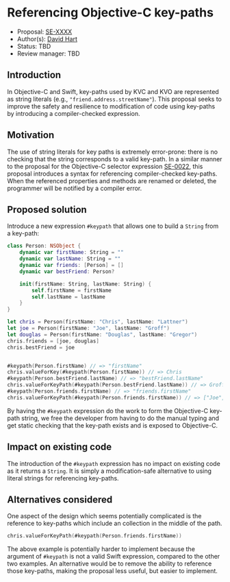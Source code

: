 # Referencing Objective-C key-paths

* Proposal: [SE-XXXX](https://github.com/apple/swift-evolution/blob/master/proposals/XXXX-objc-keypaths.md)
* Author(s): [David Hart](https://github.com/hartbit)
* Status: TBD
* Review manager: TBD

## Introduction

In Objective-C and Swift, key-paths used by KVC and KVO are represented as string literals (e.g., `"friend.address.streetName"`). This proposal seeks to improve the safety and resilience to modification of code using key-paths by introducing a compiler-checked expression.

## Motivation

The use of string literals for key paths is extremely error-prone: there is no checking that the string corresponds to a valid key-path. In a similar manner to the proposal for the Objective-C selector expression [SE-0022](https://github.com/apple/swift-evolution/blob/master/proposals/0022-objc-selectors.md), this proposal introduces a syntax for referencing compiler-checked key-paths. When the referenced properties and methods are renamed or deleted, the programmer will be notified by a compiler error.

## Proposed solution

Introduce a new expression `#keypath` that allows one to build a `String` from a key-path:

```swift
class Person: NSObject {
	dynamic var firstName: String = ""
	dynamic var lastName: String = ""
	dynamic var friends: [Person] = []
	dynamic var bestFriend: Person?

	init(firstName: String, lastName: String) {
		self.firstName = firstName
		self.lastName = lastName
	}
}

let chris = Person(firstName: "Chris", lastName: "Lattner")
let joe = Person(firstName: "Joe", lastName: "Groff")
let douglas = Person(firstName: "Douglas", lastName: "Gregor")
chris.friends = [joe, douglas]
chris.bestFriend = joe


#keypath(Person.firstName) // => "firstName"
chris.valueForKey(#keypath(Person.firstName)) // => Chris
#keypath(Person.bestFriend.lastName) // => "bestFriend.lastName"
chris.valueForKeyPath(#keypath(Person.bestFriend.lastName)) // => Groff
#keypath(Person.friends.firstName) // => "friends.firstName"
chris.valueForKeyPath(#keypath(Person.friends.firstName)) // => ["Joe", "Douglas"]

```

By having the `#keypath` expression do the work to form the Objective-C key-path string, we free the developer from having to do the manual typing and get static checking that the key-path exists and is exposed to Objective-C.

## Impact on existing code

The introduction of the `#keypath` expression has no impact on existing code as it returns a `String`. It is simply a modification-safe alternative to using literal strings for referencing key-paths.

## Alternatives considered

One aspect of the design which seems potentially complicated is the reference to key-paths which include an collection in the middle of the path.

```swift
chris.valueForKeyPath(#keypath(Person.friends.firstName))
```

 The above example is potentially harder to implement because the argument of `#keypath` is not a valid Swift expression, compared to the other two examples. An alternative would be to remove the ability to reference those key-paths, making the proposal less useful, but easier to implement.
